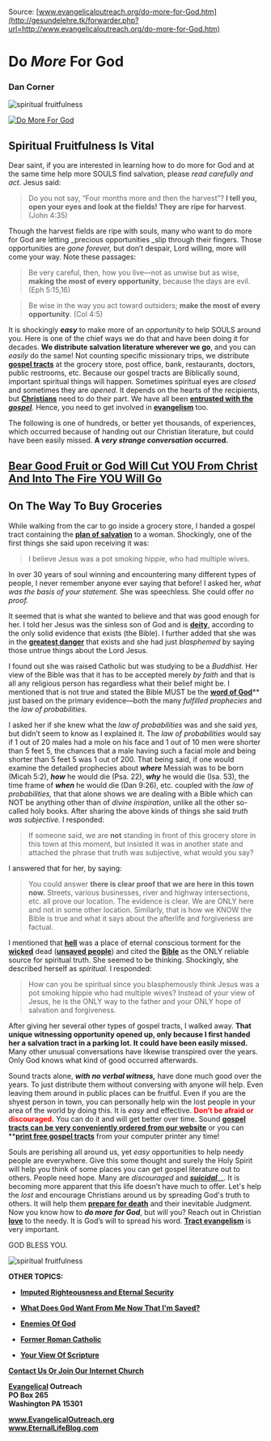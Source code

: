 <!--t Do More For God t-->
<!--d  d-->

Source: [www.evangelicaloutreach.org/do-more-for-God.htm](http://gesundelehre.tk/forwarder.php?url=http://www.evangelicaloutreach.org/do-more-for-God.htm)



# Do _More_ For God

### Dan Corner

![spiritual fruitfulness](../../files/pictures/a-colorb.gif)

[![Do More For God](../s7.addthis.com/static/btn/v2/lg-share-en.gif)](http://www.addthis.com/bookmark.php?v=250&username=xa-4ce723c86d857fe0)



## Spiritual Fruitfulness Is Vital

Dear saint, if you are interested in learning how to do more for God and at the same time help more SOULS find salvation, please _read carefully and act._ Jesus said:

> Do you not say, “Four months more and then the harvest”? **I tell you, open your eyes and look at the fields! They are ripe for harvest**. (John 4:35)

Though the harvest fields are ripe with souls, many who want to do more for God are letting _precious opportunities  _slip through their fingers. Those opportunities are _gone forever,_ but don’t despair, Lord willing, more will come your way. Note these passages:

> Be very careful, then, how you live—not as unwise but as wise, **making the most of every opportunity**, because the days are evil. (Eph 5:15,16)

> Be wise in the way you act toward outsiders; **make the most of every opportunity**. (Col 4:5)

It is shockingly **_easy_** to make more of an _opportunity_ to help SOULS around you. Here is one of the chief ways we do that and have been doing it for decades. **We distribute salvation literature wherever we go**, and you can _easily_ do the same! Not counting specific missionary trips, we distribute [**gospel tracts**](http://gesundelehre.tk/forwarder.php?url=http://www.evangelicaloutreach.org/tracts.htm) at the grocery store, post office, bank, restaurants, doctors, public restrooms, etc. Because our gospel tracts are Biblically sound, important spiritual things will happen. Sometimes spiritual eyes are _closed_ and sometimes they are _opened_. It depends on the hearts of the recipients, but [**Christians**](http://gesundelehre.tk/forwarder.php?url=http://www.evangelicaloutreach.org/christian.html) need to do their part. We have all been [**entrusted with the _gospel_**](http://gesundelehre.tk/forwarder.php?url=http://www.evangelicaloutreach.org/entrusted.htm)_._ Hence, you need to get involved in [**evangelism**](http://gesundelehre.tk/forwarder.php?url=http://www.evangelicaloutreach.org/christian-evangelism.html) too.

The following is one of hundreds, or better yet thousands, of experiences, which occurred because of handing out our Christian literature, but could have been easily missed. **A _very strange conversation_ occurred.**

## [Bear Good Fruit or God Will Cut YOU From Christ And Into The Fire YOU Will Go](http://gesundelehre.tk/forwarder.php?url=http://www.evangelicaloutreach.org/fruit-or-fire.htm)



## On The Way To Buy Groceries

While walking from the car to go inside a grocery store, I handed a gospel tract containing the [**plan of salvation**](http://gesundelehre.tk/forwarder.php?url=http://www.evangelicaloutreach.org/plan-of-salvation.html) to a woman. Shockingly, one of the first things she said upon receiving it was:

> I believe Jesus was a pot smoking hippie, who had multiple wives.

In over 30 years of soul winning and encountering many different types of people, I never remember anyone ever saying that before! I asked her, _what was the basis of your statement._ She was speechless. She could offer _no proof._

It seemed that is what she wanted to believe and that was good enough for her. I told her Jesus was the sinless son of God and is [**deity**](http://gesundelehre.tk/forwarder.php?url=http://www.evangelicaloutreach.org/God-in-the-flesh.htm), according to the only solid evidence that exists (the Bible). I further added that she was in the [**greatest danger**](http://gesundelehre.tk/forwarder.php?url=http://www.evangelicaloutreach.org/greatest-danger.html) that exists and she had just _blasphemed_ by saying those untrue things about the Lord Jesus.

I found out she was raised Catholic but was studying to be a _Buddhist._ Her view of the Bible was that it has to be accepted merely _by faith_ and that is all any religious person has regardless what their belief might be. I mentioned that is not true and stated the Bible MUST be the [**word of God**](http://gesundelehre.tk/forwarder.php?url=http://www.evangelicaloutreach.org/wordgod.html)** just based on the primary evidence—both the many _fulfilled prophecies_ and the _law of probabilities._

I asked her if she knew what the _law of probabilities_ was and she said _yes,_ but didn’t seem to know as I explained it. The _law of probabilities_ would say if 1 out of 20 males had a mole on his face and 1 out of 10 men were shorter than 5 feet 5, the chances that a male having such a facial mole and being shorter than 5 feet 5 was 1 out of 200\. That being said, if one would examine the detailed prophecies about _**where**_ Messiah was to be born (Micah 5:2), **_how_** he would die (Psa. 22), _**why**_ he would die (Isa. 53), the time frame of **_when_** he would die (Dan 9:26), etc. coupled with the _law of probabilities,_ that that alone shows we are dealing with a Bible which can NOT be anything other than of _divine inspiration_, unlike all the other so-called holy books. After sharing the above kinds of things she said _truth was subjective._ I responded:

> If someone said, we are **not** standing in front of this grocery store in this town at this moment, but insisted it was in another state and attached the phrase that truth was subjective, what would you say?

I answered that for her, by saying:

> You could answer **there is clear proof that we are here in this town now.** Streets, various businesses, river and highway intersections, etc. all prove our location. The evidence is clear. We are ONLY here and not in some other location. Similarly, that is how we KNOW the Bible is true and what it says about the afterlife and forgiveness are factual.

[](http://gesundelehre.tk/forwarder.php?url=http://www.evangelicaloutreach.org/sctracts.html)I mentioned that **[**hell**](http://gesundelehre.tk/forwarder.php?url=http://www.evangelicaloutreach.org/hell.html)** was a place of eternal conscious torment for the [**wicked**](http://gesundelehre.tk/forwarder.php?url=http://www.evangelicaloutreach.org/wicked-people-forgiven.html) dead ([**unsaved people**](http://gesundelehre.tk/forwarder.php?url=http://www.evangelicaloutreach.org/unsaved-people.htm)) and cited the [**Bible**](http://gesundelehre.tk/forwarder.php?url=http://www.evangelicaloutreach.org/bible.html) as the ONLY reliable source for spiritual truth. She seemed to be thinking. Shockingly, she described herself as _spiritual._ I responded:

> How can you be spiritual since you blasphemously think Jesus was a pot smoking hippie who had multiple wives? Instead of your view of Jesus, he is the ONLY way to the father and your ONLY hope of salvation and forgiveness.

After giving her several other types of gospel tracts, I walked away. **That unique witnessing opportunity opened up, only because I first handed her a salvation tract in a parking lot. It could have been easily missed.** Many other unusual conversations have likewise transpired over the years. Only God knows what kind of good occurred afterwards.

Sound tracts alone, _**with no verbal witness,**_ have done much good over the years. To just distribute them without conversing with anyone will help. Even leaving them around in public places can be fruitful. Even if you are the shyest person in town, you can personally help win the lost people in your area of the world by doing this. It is _easy_ and effective.<span style="color: #ff0000"> **Don’t be afraid or discouraged.**</span> You can do it and will get better over time. Sound [**gospel tracts can be very conveniently ordered from our website**](http://gesundelehre.tk/forwarder.php?url=http://www.evangelicaloutreach.org/sctracts.html) or you can **[**print free gospel tracts**](http://gesundelehre.tk/forwarder.php?url=http://www.evangelicaloutreach.org/printfreetracts.html) from your computer printer any time!

Souls are perishing all around us, yet _easy_ opportunities to help needy people are everywhere. Give this some thought and surely the Holy Spirit will help you think of some places you can get gospel literature out to others. People need hope. Many are _discouraged_ and [_**suicidal**_](http://gesundelehre.tk/forwarder.php?url=http://www.evangelicaloutreach.org/suicide.html)__. It is becoming more apparent that this life doesn’t have much to offer. Let's help the _lost_ and encourage Christians around us by spreading God's truth to others. It will help them [**prepare for death**](http://gesundelehre.tk/forwarder.php?url=http://www.evangelicaloutreach.org/prepare-for-death.html) and their inevitable Judgment. Now you know how to **_do more for God_**, but will you? Reach out in Christian [**love**](http://gesundelehre.tk/forwarder.php?url=http://www.evangelicaloutreach.org/love.htm) to the needy. It is God’s will to spread his word. [**Tract evangelism**](http://gesundelehre.tk/forwarder.php?url=http://www.evangelicaloutreach.org/tracts.htm) is very important.

GOD BLESS YOU.

![spiritual fruitfulness](../../files/pictures/a-colorb.gif)

**OTHER TOPICS:**

- **[Imputed Righteousness and Eternal Security](http://gesundelehre.tk/forwarder.php?url=http://www.evangelicaloutreach.org/esimputedrighteousness.html)**

- **[What Does God Want From Me Now That I'm Saved?](http://gesundelehre.tk/forwarder.php?url=http://www.evangelicaloutreach.org/godwants.htm)**

- **[Enemies Of God](http://gesundelehre.tk/forwarder.php?url=http://www.evangelicaloutreach.org/enemies-of-God.html)**

- **[Former Roman Catholic](http://gesundelehre.tk/forwarder.php?url=http://www.evangelicaloutreach.org/catholic.html)**

- **[Your View Of Scripture](http://gesundelehre.tk/forwarder.php?url=http://www.evangelicaloutreach.org/view-of-scripture.htm)**

[**Contact Us Or Join Our Internet Church**](http://gesundelehre.tk/forwarder.php?url=http://www.evangelicaloutreach.org/contact.html)

**[Evangelical](http://gesundelehre.tk/forwarder.php?url=http://www.evangelicaloutreach.org/index.html) Outreach**  
**PO Box 265**  
**Washington PA 15301**

**www.EvangelicalOutreach.org**  
**www.EternalLifeBlog.com**